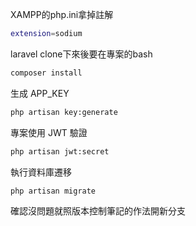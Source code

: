 XAMPP的php.ini拿掉註解
```bash
extension=sodium
```


laravel clone下來後要在專案的bash
```bash
composer install

```

生成 APP_KEY

```bash
php artisan key:generate

```

專案使用 JWT 驗證
```bash
php artisan jwt:secret

```

執行資料庫遷移
```bash
php artisan migrate

```

確認沒問題就照版本控制筆記的作法開新分支
